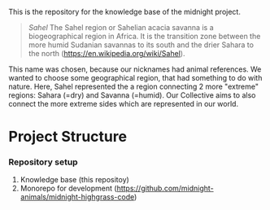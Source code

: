 This is the repository for the knowledge base of the midnight project.
> _Sahel_
The Sahel region or Sahelian acacia savanna is a biogeographical region in Africa. It is the transition zone between the more humid Sudanian savannas to its south and the drier Sahara to the north (https://en.wikipedia.org/wiki/Sahel).

This name was chosen, because our nicknames had animal references.
We wanted to choose some geographical region, that had something to do with nature.
Here, Sahel represented the a region connecting 2 more "extreme" regions: Sahara (=dry) and Savanna (=humid).
Our Collective aims to also connect the more extreme sides which are represented in our world.

# Project Structure
### Repository setup
1. Knowledge base (this repositoy)
2. Monorepo for development (https://github.com/midnight-animals/midnight-highgrass-code)

